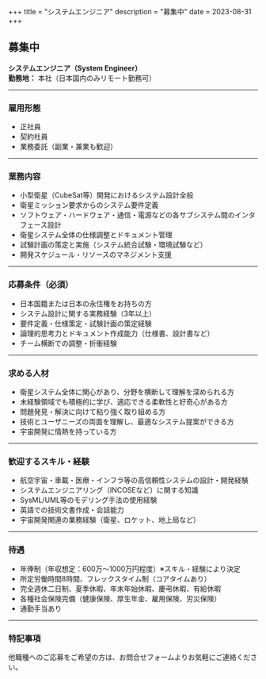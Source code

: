 +++
title = "システムエンジニア"
description = "募集中"
date = 2023-08-31
+++

## 募集中  
**システムエンジニア（System Engineer）**  
**勤務地：** 本社（日本国内のみリモート勤務可）

---

### 雇用形態  
- 正社員  
- 契約社員  
- 業務委託（副業・兼業も歓迎）

---

### 業務内容  
- 小型衛星（CubeSat等）開発におけるシステム設計全般  
- 衛星ミッション要求からのシステム要件定義  
- ソフトウェア・ハードウェア・通信・電源などの各サブシステム間のインタフェース設計  
- 衛星システム全体の仕様調整とドキュメント管理  
- 試験計画の策定と実施（システム統合試験・環境試験など）  
- 開発スケジュール・リソースのマネジメント支援

---

### 応募条件（必須）  
- 日本国籍または日本の永住権をお持ちの方  
- システム設計に関する実務経験（3年以上）  
- 要件定義・仕様策定・試験計画の策定経験  
- 論理的思考力とドキュメント作成能力（仕様書、設計書など）  
- チーム横断での調整・折衝経験

---

### 求める人材  
- 衛星システム全体に関心があり、分野を横断して理解を深められる方  
- 未経験領域でも積極的に学び、適応できる柔軟性と好奇心がある方  
- 問題発見・解決に向けて粘り強く取り組める方  
- 技術とユーザニーズの両面を理解し、最適なシステム提案ができる方  
- 宇宙開発に情熱を持っている方

---

### 歓迎するスキル・経験  
- 航空宇宙・車載・医療・インフラ等の高信頼性システムの設計・開発経験  
- システムエンジニアリング（INCOSEなど）に関する知識  
- SysML/UML等のモデリング手法の使用経験  
- 英語での技術文書作成・会話能力  
- 宇宙開発関連の業務経験（衛星、ロケット、地上局など）

---

### 待遇  
- 年俸制（年収想定：600万〜1000万円程度）※スキル・経験により決定  
- 所定労働時間8時間、フレックスタイム制（コアタイムあり）  
- 完全週休二日制、夏季休暇、年末年始休暇、慶弔休暇、有給休暇  
- 各種社会保険完備（健康保険、厚生年金、雇用保険、労災保険）  
- 通勤手当あり

---

### 特記事項  
他職種へのご応募をご希望の方は、お問合せフォームよりお気軽にご連絡ください。
